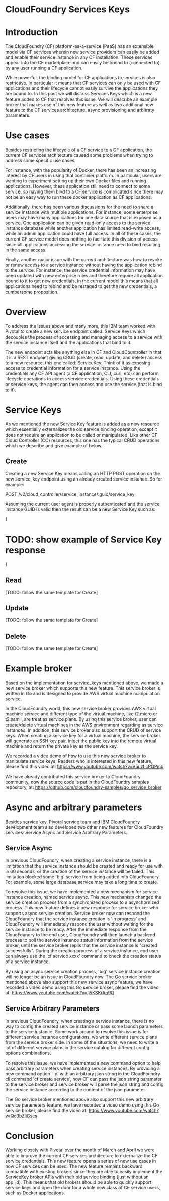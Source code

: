 # CloudFoundry Services Keys

# Introduction
The CloudFoundry (CF) platform-as-a-service (PaaS) has an extensible model via CF services wherein new service providers can easily be added and enable their service instance in any CF installation. These services appear into the CF marketplace and can easily be bound to (connected to) by any user running a CF application.

While powerful, the binding model for CF applications to services is also restrictive. In particular it means that CF services can only be used with CF applications and their lifecycle cannot easily survive the applications they are bound to. In this post we will discuss Services Keys which is a new feature added to CF that resolves this issue. We will describe an example broker that makes use of this new feature as well as two additional new feature to the CF services architecture: async provisioning and arbitraty parameters.

# Use cases

Besides restricting the lifecycle of a CF service to a CF application, the current CF services architecture caused some problems when trying to address some specific use cases.

For instance, with the popularity of Docker, there has been an increasing interest by CF users in using that container platform. In particular, users are wanting to experiment setting up their own Docker files and running applications. However, these application still need to connect to some service, so having them bind to a CF service is complicated since there may not be an easy way to run these docker application as CF applications.

Additionally, there has been various discussions for the need to share a service instance with multiple applications. For instance, some enterprise users may have many applications for one data source that is exposed as a service. One application can be given read-only access to the service instance database while another application has limited read-write access, while an admin application could have full access. In all of these cases, the current CF service model does nothing to facilitate this division of access since all applications accessing the service instance need to bind resulting in the same access.

Finally, another major issue with the current architecture was how to revoke or renew access to a service instance without having the application rebind to the service. For instance, the service credential information may have been updated with new enterprise rules and therefore require all application bound to it to get new credentials. In the current model this means that all applications need to rebind and be restaged to get the new credentials, a cumbersome proposition.

# Overview

To address the issues above and many more, this IBM team worked with Pivotal to create a new service endpoint called: Service Keys which decouples the process of accessing and managing access to a service with the service instance itself and the applications that bind to it.

The new endpoint acts like anything else in CF and CloudCountroller in that it is a REST endpoint giving CRUD (create, read, update, and delete) access to a new resource, this one called: ServiceKey. Think of it as exposing access to credential information for a service instance. Using the credentials any CF API agent (a CF application, CLI, curl, etc) can perform lifecycle operations to access service credentials. Using these credentials or service keys, the agent can then access and use the service (that is bind to it).

# Service Keys

As we mentioned the new Service Key feature is added as a new resource which essentially externalizes the old service binding operation, except it does not require an application to be called or manipulated. Like other CF Cloud Controller (CC) resources, this one has the typical CRUD operations which we describe and give example of below.

## Create

Creating a new Service Key means calling an HTTP POST operation on the new service_key endpoint using an already created service instance. So for example:

POST /v2/cloud_controller/service_instance/:guid/service_key

Assuming the current user agent is properly authenticated and the service instance GUID is valid then the result can be a new Service Key such as:

{
  # TODO: show example of Service Key response
}

## Read

[TODO: follow the same template for Create]

## Update

[TODO: follow the same template for Create]

## Delete

[TODO: follow the same template for Create]

# Example broker

Based on the implementation for service_keys mentioned above, we made a new service broker which supports this new feature. This service broker is written in Go and is designed to provide AWS virtual machine manipulation service. 

In the CloudFoundry world, this new service broker provides AWS virtual machine service and different type of the virtual machine, like t2.micro or t2.samll, are treat as service plans. By using this service broker, user can create/delete virtual machines in the AWS environment regarding as service instances. In addition, this service broker also support the CRUD of service keys. When creating a service key for a virtual machine, the service broker will generate an SSH key pair, inject the public key into the remote virtual machine and return the private key as the service key.  

We recorded a video demo of how to use this new service broker to manipulate service keys. Readers who is interested in this new feature, please find this video at: <a>https://www.youtube.com/watch?v=V5uzLcPQPmo</a>

We have already contributed this service broker to CloudFoundry community, now the source code is put in the CloudFoundry samples repository, at: <a>https://github.com/cloudfoundry-samples/go_service_broker</a>

# Async and arbitrary parameters

Besides service key, Pivotal service team and IBM CloudFoundry development team also developed two other new features for CloudFoundry services: Service Async and Service Arbitrary Parameters.

## Service Async

In previous CloudFoundry, when creating a service instance, there is a limitation that the service instance should be created and ready for use with in 60 seconds, or the creation of the service instance will be failed. This limitation blocked some 'big' service from being added into CloudFoundry. For example, some large database service may take a long time to create. 

To resolve this issue, we have implemented a new mechanism for service instance creation, named service async. This new mechanism changed the service creation process from a synchronized process to a asynchornized process. This new feature defines a new response for service broker who supports async service creation. Service broker now can respond the CloudFoundry that the service instance creation is 'in progress' and CloudFoundry will immediately respond the user without waiting for the service instance to be ready. After the immediate response from the CloudFoundry to the end user, CloudFoundry will then launch a backend process to poll the service instance status information from the service broker, until the service broker replis that the service instance is "created successfully". During the creation process of a service instance, end user can always use the 'cf service xxxx' command to check the creation status of a service instance. 

By using an async service creation process, 'big' service instance creation will no longer be an issue in CloudFoundry now. The Go service broker mentioned above also support this new service async feature, we have recorded a video demo using this Go service broker, please find the video at: <a>https://www.youtube.com/watch?v=Ij5KSKrAq9Q</a>

## Service Arbitrary Parameters

In previous CloudFoundry, when creating a service instance, there is no way to config the created service instance or pass some launch parameters to the service instance. Some work around to resolve this issue is for different service instance configurations, we write different service plans from the service broker side. In some of the situations, we need to write a lot of different service plans in the service catalog for different config options combinations.

To resolve this issue, we have implemented a new command option to help pass arbitrary parameters when creating service instances. By providing a new command option '-p' with an arbitrary json string in the CloudFoundry cli command 'cf create service', now CF can pass the json string parameter to the service broker and service broker will parse the json string and config the service instance according to the content of the json parameter.

The Go service broker mentioned above also support this new arbitrary service parameters feature, we have recorded a video demo using this Go service broker, please find the video at: <a>https://www.youtube.com/watch?v=Qc3bZljGscs</a>

# Conclusion

Working closely with Pivotal over the month of March and April we were able to improve the current CF services architecture to externalize the CF service credentials. This new feature opens a series of new use cases in how CF services can be used. The new feature remains backward compatible with existing brokers since they are able to easily implement the ServiceKey broker APIs with their old service binding (just without an app_id). This means that old brokers should be able to quickly support service keys and open the door for a whole new class of CF service users, such as Docker applications.
